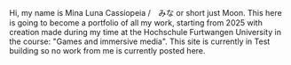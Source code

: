 Hi, my name is Mina Luna Cassiopeia /　みな or short just Moon. 
This here is going to become a portfolio of all my work, starting from 2025 with creation made during my time at the Hochschule Furtwangen University in the course: "Games and immersive media".
This site is currently in Test building so no work from me is currently posted here.
